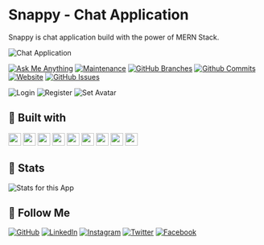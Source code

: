 # Snappy - Chat Application 
Snappy is chat application build with the power of MERN Stack.

![Chat Application](./client/src/assets/images/snappy-chat.png)

[![Ask Me Anything](https://img.shields.io/badge/Ask%20me-anything-1abc9c.svg)](https://github.com/justtfelix)
[![Maintenance](https://img.shields.io/badge/Maintained%3F-yes-green.svg)](https://github.com/justtfelix/snappy-chat/commits/main)
[![GitHub Branches](https://badgen.net/github/branches/justtfelix/snappy-chat)](https://github.com/justtfelix/snappy-chat/branches)
[![Github Commits](https://badgen.net/github/commits/justtfelix/snappy-chat/main)](https://github.com/justtfelix/snappy-chat/commits)
[![Website](https://img.shields.io/website-up-down-green-red/http/shields.io.svg)](https://snappy-chat-geo.vercel.app)
[![GitHub Issues](https://img.shields.io/github/issues/justtfelix/snappy-chat)](https://github.com/justtfelix/snappy-chat/issues)

![Login](./client/src/assets/images/login.PNG)
![Register](./client/src/assets/images/register.PNG)
![Set Avatar](./client/src/assets/images/set-avatar.PNG)

## 📃 Built with
<img src="https://img.shields.io/badge/typescript-%23007ACC.svg?style=for-the-badge&logo=typescript&logoColor=white" height="25" />
<img src="https://img.shields.io/badge/react-%2320232a.svg?style=for-the-badge&logo=react&logoColor=%2361DAFB" height="25" />
<img src="https://img.shields.io/badge/node.js-6DA55F?style=for-the-badge&logo=node.js&logoColor=white" height="25" />
<img src="https://img.shields.io/badge/express.js-%23404d59.svg?style=for-the-badge&logo=express&logoColor=%2361DAFB" height="25" />
<img src="https://img.shields.io/badge/MongoDB-4EA94B?style=for-the-badge&logo=mongodb&logoColor=white" height="25" />
<img src="https://img.shields.io/badge/Mongoose-880000.svg?style=for-the-badge&logo=Mongoose&logoColor=white" height="25" />
<img src="https://img.shields.io/badge/Socket.io-black?style=for-the-badge&logo=socket.io&badgeColor=010101" height="25" />
<img src="https://img.shields.io/badge/styled--components-DB7093?style=for-the-badge&logo=styled-components&logoColor=white" height="25" />
<img src="https://img.shields.io/badge/React_Router-CA4245?style=for-the-badge&logo=react-router&logoColor=white" height="25" />

## 🔧 Stats
![Stats for this App](https://user-images.githubusercontent.com/71302066/173817276-26d0d2ea-c47a-4e57-b267-16436150749d.svg)

## 🚀 Follow Me
[![GitHub](https://img.shields.io/badge/github-%23121011.svg?style=for-the-badge&logo=github&logoColor=white)](https://github.com/justtfelix)
[![LinkedIn](https://img.shields.io/badge/linkedin-%230077B5.svg?style=for-the-badge&logo=linkedin&logoColor=white)](https://www.linkedin.com/in/gigaamiridze)
[![Instagram](https://img.shields.io/badge/Instagram-%23E4405F.svg?style=for-the-badge&logo=Instagram&logoColor=white)](https://www.instagram.com/feliixxmj)
[![Twitter](https://img.shields.io/badge/Twitter-%231DA1F2.svg?style=for-the-badge&logo=Twitter&logoColor=white)](https://twitter.com/justttfelix)
[![Facebook](https://img.shields.io/badge/Facebook-%231877F2.svg?style=for-the-badge&logo=Facebook&logoColor=white)](https://www.facebook.com/feliixxmj)
